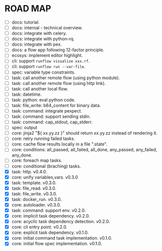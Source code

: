 # ROAD MAP

- [ ] docs: tutorial.
- [ ] docs: internal - technical overview.
- [ ] docs: integrate with celery.
- [ ] docs: integrate with python-rq.
- [ ] docs: integrate with pex.
- [ ] docs: a flow app following 12-factor principle.
- [ ] ecosys: implement editor highlight.
- [ ] cli: support `runflow visualize xxx.rf`.
- [ ] cli: support `runflow run --var-file`.
- [ ] spec: variable type constraints.
- [ ] task: call another remote flow (using python module).
- [ ] task: call another remote flow (using http link).
- [ ] task: call another local flow.
- [ ] task: datetime.
- [ ] task: python: eval python code.
- [ ] task: file_write: b64_content for binary data.
- [ ] task: command: integrate pexpect.
- [ ] task: command: support sending stdin.
- [ ] task: command: cap_stdout, cap_stderr.
- [ ] spec: output
- [ ] core: jinja2 "${ xx.yy.zz }" should return xx.yy.zz instead of rendering it.
- [ ] core: retry running failed tasks.
- [ ] core: cache flow results locally in a file ".state".
- [ ] core: conditions: all_passed, all_failed, all_done, any_passed, any_failed, any_done.
- [ ] core: foreach map tasks.
- [ ] core: conditional (braching) tasks.
- [x] task: http. v0.4.0.
- [x] core: unify variables,vars. v0.3.0
- [x] task: template. v0.3.0.
- [x] task: file_read. v0.3.0.
- [x] task: file_write. v0.3.0.
- [x] task: docker_run. v0.3.0.
- [x] core: autoloader. v0.3.0.
- [x] task: command: support env. v0.2.0.
- [x] core: implicit task dependency. v0.2.0.
- [x] core: acyclic task dependency detection. v0.2.0.
- [x] core: cli entry point. v0.2.0.
- [x] core: explicit task dependency. v0.1.0.
- [x] core: initial command task implementation. v0.1.0.
- [x] core: initial flow spec implementation. v0.1.0.
